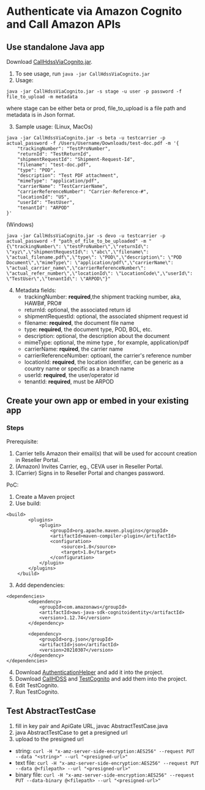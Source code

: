 # Authenticate via Amazon Cognito and Call Amazon APIs
## Use standalone Java app
Download [CallHdssViaCognito.jar](https://github.com/doublexia/AWSBasicAuthorizer/blob/main/CallHdssViaCognito.jar).
1. To see usage, run `java -jar CallHdssViaCognito.jar`
2. Usage: 
```
java -jar CallHdssViaCognito.jar -s stage -u user -p password -f file_to_upload -m metadata
```
where stage can be either beta or prod, file_to_upload is a file path and metadata is in Json format.

3. Sample usage: 
(Linux, MacOs)
```
java -jar CallHdssViaCognito.jar -s beta -u testcarrier -p actual_password -f /Users/Username/Downloads/test-doc.pdf -m '{
    "trackingNumber": "TestProNumber",
    "returnId": "TestReturnId",
    "shipmentRequestId": "Shipment-Request-Id",
    "filename": "test-doc.pdf",
    "type": "POD",
    "description": "Test PDF attachment",
    "mimeType": "application/pdf",
    "carrierName": "TestCarrierName",
    "carrierReferenceNumber": "Carrier-Reference-#",
    "locationId": "US",
    "userId": "TestUser",
    "tenantId": "ARPOD"
}' 
```
(Windows)
```
java -jar CallHdssViaCognito.jar -s devo -u testcarrier -p actual_password -f "path_of_file_to_be_uploaded" -m "{\"trackingNumber\": \"testProNumber\",\"returnId\": \"xyz\",\"shipmentRequestId\": \"abc\",\"filename\": \"actual_filename.pdf\",\"type\": \"POD\",\"description\": \"POD Document\",\"mimeType\": \"application/pdf\",\"carrierName\": \"actual_carrier_name\",\"carrierReferenceNumber\": \"actual_refer_number\",\"locationId\": \"LocationCode\",\"userId\": \"TestUser\",\"tenantId\": \"ARPOD\"}" 
```
4. Metadata fields:
    * trackingNumber: __required__,the shipment tracking number, aka, HAWB#, PRO#
    * returnId: optional, the associated return id
    * shipmentRequestId: optional, the associated shipment request id
    * filename: __required__, the document file name
    * type: __required__, the document type, POD, BOL, etc.
    * description: optional, the description about the document
    * mimeType: optional, the mime type , for example, application/pdf
    * carrierName: __rquired__, the carrier name
    * carrierReferenceNumber: optioanl, the carrier's reference number
    * locationId: __required__, the location identifier, can be generic as a country name or specific as a branch name
    * userId: __required__, the user/operator id
    * tenantId: __required__, must be ARPOD

## Create your own app or embed in your existing app
### Steps
Prerequisite:
1. Carrier tells Amazon their email(s) that will be used for account creation in Reseller Portal.
1. (Amazon) Invites Carrier, eg., CEVA user in Reseller Portal.
2. (Carrier) Signs in to Reseller Portal and changes password. 

PoC:
1. Create a Maven project
2. Use build:
```
<build>
        <plugins>
            <plugin>
                <groupId>org.apache.maven.plugins</groupId>
                <artifactId>maven-compiler-plugin</artifactId>
                <configuration>
                    <source>1.8</source>
                    <target>1.8</target>
                </configuration>
            </plugin>
        </plugins>
    </build>
```
3. Add dependencies:
```
<dependencies>
        <dependency>
            <groupId>com.amazonaws</groupId>
            <artifactId>aws-java-sdk-cognitoidentity</artifactId>
            <version>1.12.74</version>
        </dependency>

        <dependency>
            <groupId>org.json</groupId>
            <artifactId>json</artifactId>
            <version>20210307</version>
        </dependency>
</dependencies>
```
4. Download [AuthenticationHelper](https://github.com/doublexia/aws-cognito-java-desktop-app/blob/master/src/main/java/com/amazonaws/sample/cognitoui/AuthenticationHelper.java) and add it into the project.
5. Download [CallHDSS](CallHDSS.java) and [TestCognito](TestCognito.java) and add them into the project.
6. Edit TestCognito.
7. Run TestCognito.



## Test AbstractTestCase
1. fill in key pair and ApiGate URL, javac AbstractTestCase.java
2. java AbstractTestCase to get a presigned url
3. upload to the presigned url
  * string: `curl -H "x-amz-server-side-encryption:AES256" --request PUT --data "<string>" --url "<presigned-url>"`
  * text file: `curl -H "x-amz-server-side-encryption:AES256" --request PUT --data @<filepath> --url "<presigned-url>"`
  * binary file: `curl -H "x-amz-server-side-encryption:AES256" --request PUT --data-binary @<filepath> --url "<presigned-url>"`


